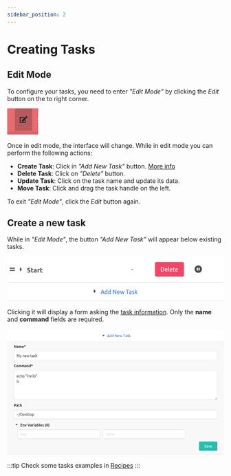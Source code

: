 ```yaml
---
sidebar_position: 2
---
```


# Creating Tasks

## Edit Mode
To configure your tasks, you need to enter _"Edit Mode"_ by clicking the _Edit_ button on the to right corner.

![Edit Button](/img/docs/edit_button.png)

Once in edit mode, the interface will change. While in edit mode you can perform the following actions:
* **Create Task**: Click in _"Add New Task"_ button. [More info](#create-a-new-task)
* **Delete Task**: Click on _"Delete"_ button.
* **Update Task**: Click on the task name and update its data.
* **Move Task**: Click and drag the task handle on the left.

To exit  _"Edit Mode"_, click the _Edit_ button again.

## Create a new task
While in _"Edit Mode"_, the button _"Add New Task"_ will appear below existing tasks.

![Add Task Button](/img/docs/add_task_button.png)

Clicking it will display a form asking the [task information](/docs/intro#tasks). Only the **name**
and **command** fields are required.

![Add New Task Form](/img/docs/add_new_task_form.png)


:::tip
Check some tasks examples in [Recipes](/docs/recipes/what-are-recipes)
:::
